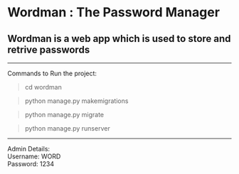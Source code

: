 # Wordman : The Password Manager
## Wordman is a web app which is used to store and retrive passwords

---
Commands to Run the project:

>cd wordman 

>python manage.py makemigrations 

>python manage.py migrate 

>python manage.py runserver
---

Admin Details: 
\
Username: WORD\
Password: 1234
